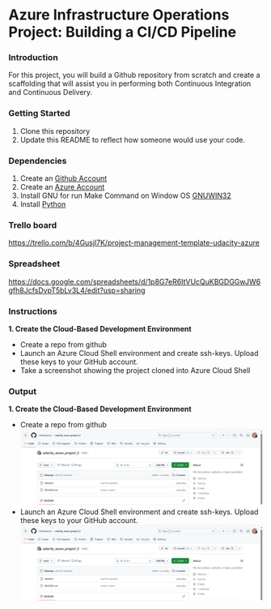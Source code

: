# Azure Infrastructure Operations Project: Building a CI/CD Pipeline

### Introduction
For this project, you will build a Github repository from scratch and create a scaffolding that will assist you in performing both Continuous Integration and Continuous Delivery.

### Getting Started
1. Clone this repository
2. Update this README to reflect how someone would use your code.

### Dependencies
1. Create an [Github Account](https://github.com)
1. Create an [Azure Account](https://portal.azure.com)
3. Install GNU for run Make Command on Window OS [GNUWIN32](https://sourceforge.net/projects/gnuwin32/)
4. Install [Python](https://www.python.org/) 

### Trello board
https://trello.com/b/4Gusjl7K/project-management-template-udacity-azure

### Spreadsheet
https://docs.google.com/spreadsheets/d/1p8G7eR6ItVUcQuKBGDGGwJW6gfh8JcfsDvpT5bLv3L4/edit?usp=sharing

### Instructions
**1. Create the Cloud-Based Development Environment**
- Create a repo from github
- Launch an Azure Cloud Shell environment and create ssh-keys. Upload these keys to your GitHub account.
- Take a screenshot showing the project cloned into Azure Cloud Shell

### Output
**1. Create the Cloud-Based Development Environment**
- Create a repo from github
    ![Define prefix variable](/images/repo.png)
- Launch an Azure Cloud Shell environment and create ssh-keys. Upload these keys to your GitHub account.
    ![Define prefix variable](/images/repo.png)